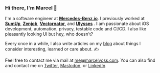 ### Hi there, I'm Marcel 👋

I'm a software engineer at [**Mercedes-Benz.io**](https://mercedes-benz.io). I previously worked at [**SumUp**](https://sumup.com), [**Zenjob**](https://www.zenjob.de), [**Vectornator**](https://www.vectornator.io), and [**Ulysses**](https://ulysses.app) . I am passionate about iOS development, automation, privacy, testable code and CI/CD. I also like pleasantly looking UI but hey, who doesn't? 

Every once in a while, I also write articles on my [blog](https://marcelvoss.com/posts) about things I consider interesting, learned or care about. ✍️

Feel free to contact me via mail at [me@marcelvoss.com](mailto:me@marcelvoss.com). You can also find and contact me on [Twitter](https://twitter.com/uimarcel), <a rel="me" href="https://chaos.social/@marcelvoss">Mastodon</a>, or [LinkedIn](https://www.linkedin.com/in/marcel-voss-80679389/).

